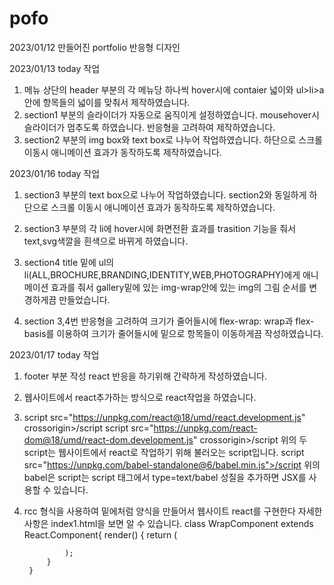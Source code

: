 # pofo
2023/01/12 만들어진 portfolio 반응형 디자인

2023/01/13 today 작업
1. 메뉴 상단의 header 부분의 각 메뉴당 하나씩 hover시에 contaier 넓이와 ul>li>a 안에 항목들의 넓이를 맞춰서 제작하였습니다.
2. section1 부분의 슬라이더가 자동으로 움직이게 설정하였습니다. mousehover시 슬라이더가 멈추도록 하였습니다. 반응형을 고려하여 제작하였습니다.
3. section2 부분의 img box와 text box로 나누어 작업하였습니다. 하단으로 스크롤 이동시 애니메이션 효과가 동작하도록 제작하였습니다. 

2023/01/16 today 작업
1. section3 부분의 text box으로 나누어 작업하였습니다. section2와 동일하게 하단으로 스크롤 이동시 애니메이션 효과가 동작하도록 제작하였습니다.

2. section3 부분의 각 li에 hover시에 화면전환 효과를 trasition 기능을 줘서 text,svg색깔을 흰색으로 바뀌게 하였습니다. 

3. section4 title 밑에 ul의 li(ALL,BROCHURE,BRANDING,IDENTITY,WEB,PHOTOGRAPHY)에게 애니메이션 효과를 줘서 gallery밑에 있는 img-wrap안에 있는 img의 그림 순서를 변경하게끔 만들었습니다.

4. section 3,4번 반응형을 고려하여 크기가 줄어들시에 flex-wrap: wrap과 flex-basis를 이용하여 크기가 줄어들시에 밑으로 항목들이 이동하게끔 작성하였습니다. 

2023/01/17 today 작업
1. footer 부분 작성 react 반응을 하기위해 간략하게 작성하였습니다.

2. 웹사이트에서 react추가하는 방식으로 react작업을 하였습니다.

3. script src="https://unpkg.com/react@18/umd/react.development.js" crossorigin>/script
   script src="https://unpkg.com/react-dom@18/umd/react-dom.development.js" crossorigin>/script
   위의 두 script는 웹사이트에서 react로 작업하기 위해 불러오는 script입니다.
   script src="https://unpkg.com/babel-standalone@6/babel.min.js">/script
   위의 babel은 script는 script 태그에서 type=text/babel 성질을 추가하면 JSX를 사용할 수 있습니다. 

4. rcc 형식을 사용하여 밑에처럼 양식을 만들어서 웹사이트 react를 구현한다 자세한 사항은 index1.html을 보면 알 수 있습니다. 
        class WrapComponent extends React.Component{
            render() {
                return (

                );
            }
        }